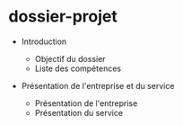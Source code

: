 # dossier-projet

- Introduction

    - Objectif du dossier
    - Liste des compétences    

- Présentation de l'entreprise et du service
    - Présentation de l'entreprise
    - Présentation du service
